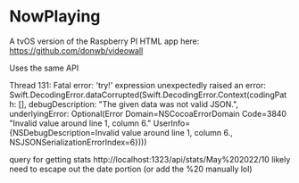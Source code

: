 # NowPlaying

A tvOS version of the Raspberry PI HTML app here:  
https://github.com/donwb/videowall

Uses the same API

Thread 131: Fatal error: 'try!' expression unexpectedly raised an error: 
Swift.DecodingError.dataCorrupted(Swift.DecodingError.Context(codingPath: [], debugDescription: 
"The given data was not valid JSON.", underlyingError: Optional(Error Domain=NSCocoaErrorDomain Code=3840 
"Invalid value around line 1, column 6." UserInfo={NSDebugDescription=Invalid value around line 1, column 6., NSJSONSerializationErrorIndex=6})))


query for getting stats
http://localhost:1323/api/stats/May%202022/10
likely need to escape out the date portion (or add the %20 manually lol)

